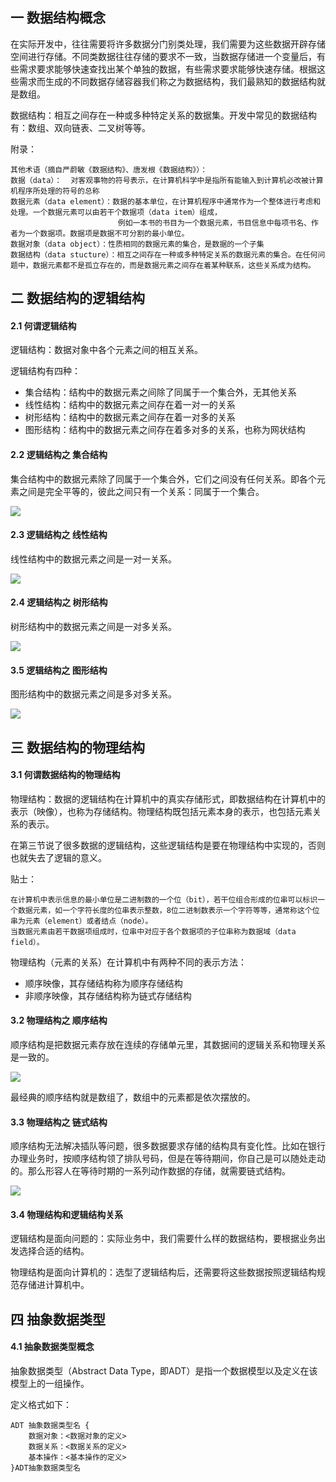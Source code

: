 ## 一 数据结构概念

在实际开发中，往往需要将许多数据分门别类处理，我们需要为这些数据开辟存储空间进行存储。不同类数据往往存储的要求不一致，当数据存储进一个变量后，有些需求要求能够快速查找出某个单独的数据，有些需求要求能够快速存储。根据这些需求而生成的不同数据存储容器我们称之为数据结构，我们最熟知的数据结构就是数组。  

数据结构：相互之间存在一种或多种特定关系的数据集。开发中常见的数据结构有：数组、双向链表、二叉树等等。  

附录：
```
其他术语（摘自严蔚敏《数据结构》、唐发根《数据结构》）：
数据（data）：  对客观事物的符号表示，在计算机科学中是指所有能输入到计算机必改被计算机程序所处理的符号的总称
数据元素（data element）：数据的基本单位，在计算机程序中通常作为一个整体进行考虑和处理。一个数据元素可以由若干个数据项（data item）组成，
                        例如一本书的书目为一个数据元素，书目信息中每项书名、作者为一个数据项。数据项是数据不可分割的最小单位。
数据对象（data object）：性质相同的数据元素的集合，是数据的一个子集
数据结构（data stucture）：相互之间存在一种或多种特定关系的数据元素的集合。在任何问题中，数据元素都不是孤立存在的，而是数据元素之间存在着某种联系，这些关系成为结构。
```

## 二 数据结构的逻辑结构

#### 2.1 何谓逻辑结构

逻辑结构：数据对象中各个元素之间的相互关系。  

逻辑结构有四种：
- 集合结构：结构中的数据元素之间除了同属于一个集合外，无其他关系
- 线性结构：结构中的数据元素之间存在着一对一的关系
- 树形结构：结构中的数据元素之间存在着一对多的关系
- 图形结构：结构中的数据元素之间存在着多对多的关系，也称为网状结构

#### 2.2 逻辑结构之 集合结构

集合结构中的数据元素除了同属于一个集合外，它们之间没有任何关系。即各个元素之间是完全平等的，彼此之间只有一个关系：同属于一个集合。

![](../../images/algorithm/local-01.png)

#### 2.3 逻辑结构之 线性结构

线性结构中的数据元素之间是一对一关系。

![](../../images/algorithm/local-02.png)

#### 2.4 逻辑结构之 树形结构

树形结构中的数据元素之间是一对多关系。

![](../../images/algorithm/local-03.png)


#### 3.5 逻辑结构之 图形结构

图形结构中的数据元素之间是多对多关系。

![](../../images/algorithm/local-04.png)

## 三 数据结构的物理结构

#### 3.1 何谓数据结构的物理结构

物理结构：数据的逻辑结构在计算机中的真实存储形式，即数据结构在计算机中的表示（映像），也称为存储结构。物理结构既包括元素本身的表示，也包括元素关系的表示。

在第三节说了很多数据的逻辑结构，这些逻辑结构是要在物理结构中实现的，否则也就失去了逻辑的意义。  

贴士：
```
在计算机中表示信息的最小单位是二进制数的一个位（bit），若干位组合形成的位串可以标识一个数据元素，如一个字符长度的位串表示整数，8位二进制数表示一个字符等等，通常称这个位串为元素（element）或者结点（node）。  
当数据元素由若干数据项组成时，位串中对应于各个数据项的子位串称为数据域（data field）。
```

物理结构（元素的关系）在计算机中有两种不同的表示方法：
- 顺序映像，其存储结构称为顺序存储结构
- 非顺序映像，其存储结构称为链式存储结构

#### 3.2 物理结构之 顺序结构

顺序结构是把数据元素存放在连续的存储单元里，其数据间的逻辑关系和物理关系是一致的。

![](../../images/algorithm/local-05.png)

最经典的顺序结构就是数组了，数组中的元素都是依次摆放的。

#### 3.3 物理结构之 链式结构

顺序结构无法解决插队等问题，很多数据要求存储的结构具有变化性。比如在银行办理业务时，按顺序结构领了排队号码，但是在等待期间，你自己是可以随处走动的。那么形容人在等待时期的一系列动作数据的存储，就需要链式结构。

![](../../images/algorithm/local-06.png)

#### 3.4 物理结构和逻辑结构关系

逻辑结构是面向问题的：实际业务中，我们需要什么样的数据结构，要根据业务出发选择合适的结构。  

物理结构是面向计算机的：选型了逻辑结构后，还需要将这些数据按照逻辑结构规范存储进计算机中。

## 四 抽象数据类型

#### 4.1 抽象数据类型概念

抽象数据类型（Abstract Data Type，即ADT）是指一个数据模型以及定义在该模型上的一组操作。  

定义格式如下：
```
ADT 抽象数据类型名 {
    数据对象：<数据对象的定义>
    数据关系：<数据关系的定义>
    基本操作：<基本操作的定义>
}ADT抽象数据类型名
```
